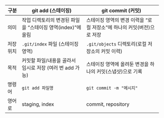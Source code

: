 | 구분      | git add (스테이징)                                          | git commit (커밋)                                                      |
| --------- | ----------------------------------------------------------- | ---------------------------------------------------------------------- |
| 의미      | 작업 디렉토리의 변경된 파일을 “스테이징 영역(index)”에 올림 | 스테이징 영역의 변경 이력을 “로컬 저장소”에 하나의 커밋(버전)으로 저장 |
| 저장 위치 | `.git/index` 파일 (스테이징 영역)                           | `.git/objects` 디렉토리(로컬 저장소의 커밋 이력)                       |
| 목적      | 커밋할 파일/내용을 골라서 임시로 저장 (여러 번 add 가능)    | 스테이징 영역에 올려둔 변경을 하나의 커밋(스냅샷)으로 기록             |
| 명령어    | `git add 파일명`                                            | `git commit -m "메시지"`                                               |
| 영어로    | staging, index                                              | commit, repository                                                     |
